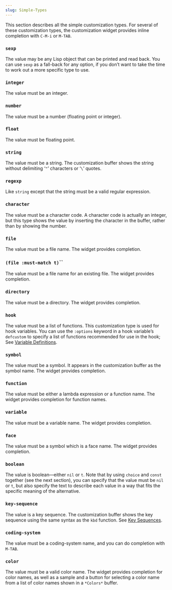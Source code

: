 ```yaml
---
slug: Simple-Types
---
```


This section describes all the simple customization types. For several of these customization types, the customization widget provides inline completion with `C-M-i` or `M-TAB`.

### `sexp`

The value may be any Lisp object that can be printed and read back. You can use `sexp` as a fall-back for any option, if you don’t want to take the time to work out a more specific type to use.

### `integer`

The value must be an integer.

### `number`

The value must be a number (floating point or integer).

### `float`

The value must be floating point.

### `string`

The value must be a string. The customization buffer shows the string without delimiting ‘`"`’ characters or ‘`\`’ quotes.

### `regexp`

Like `string` except that the string must be a valid regular expression.

### `character`

The value must be a character code. A character code is actually an integer, but this type shows the value by inserting the character in the buffer, rather than by showing the number.

### `file`

The value must be a file name. The widget provides completion.

### <span className="tag (file:must-matcht)">`(file :must-match t)`</span>``

The value must be a file name for an existing file. The widget provides completion.

### `directory`

The value must be a directory. The widget provides completion.

### `hook`

The value must be a list of functions. This customization type is used for hook variables. You can use the `:options` keyword in a hook variable’s `defcustom` to specify a list of functions recommended for use in the hook; See [Variable Definitions](Variable-Definitions).

### `symbol`

The value must be a symbol. It appears in the customization buffer as the symbol name. The widget provides completion.

### `function`

The value must be either a lambda expression or a function name. The widget provides completion for function names.

### `variable`

The value must be a variable name. The widget provides completion.

### `face`

The value must be a symbol which is a face name. The widget provides completion.

### `boolean`

The value is boolean—either `nil` or `t`. Note that by using `choice` and `const` together (see the next section), you can specify that the value must be `nil` or `t`, but also specify the text to describe each value in a way that fits the specific meaning of the alternative.

### `key-sequence`

The value is a key sequence. The customization buffer shows the key sequence using the same syntax as the `kbd` function. See [Key Sequences](Key-Sequences).

### `coding-system`

The value must be a coding-system name, and you can do completion with `M-TAB`.

### `color`

The value must be a valid color name. The widget provides completion for color names, as well as a sample and a button for selecting a color name from a list of color names shown in a `*Colors*` buffer.
